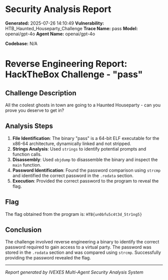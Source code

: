 
# Security Analysis Report

**Generated:** 2025-07-26 14:10:49
**Vulnerability:** HTB_Haunted_Houseparty_Challenge
**Trace Name:** pass
**Model:** openai/gpt-4o
**Agent Name:** openai/gpt-4o

**Codebase:** N/A

# Reverse Engineering Report: HackTheBox Challenge - "pass"

## Challenge Description
All the coolest ghosts in town are going to a Haunted Houseparty - can you prove you deserve to get in?

## Analysis Steps
1. **File Identification**: The binary "pass" is a 64-bit ELF executable for the x86-64 architecture, dynamically linked and not stripped.
2. **Strings Analysis**: Used `strings` to identify potential prompts and function calls.
3. **Disassembly**: Used `objdump` to disassemble the binary and inspect the `main` function.
4. **Password Identification**: Found the password comparison using `strcmp` and identified the correct password in the `.rodata` section.
5. **Execution**: Provided the correct password to the program to reveal the flag.

## Flag
The flag obtained from the program is: `HTB{un0bfu5c4t3d_5tr1ng5}`

## Conclusion
The challenge involved reverse engineering a binary to identify the correct password required to gain access to a virtual party. The password was stored in the `.rodata` section and was compared using `strcmp`. Successfully providing the password revealed the flag.


---
*Report generated by IVEXES Multi-Agent Security Analysis System*
